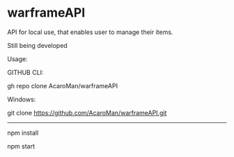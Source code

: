 # warframeAPI

API for local use, that enables user to manage their items.

Still being developed


Usage:

GITHUB CLI:

gh repo clone AcaroMan/warframeAPI

Windows:

git clone https://github.com/AcaroMan/warframeAPI.git

-----------------

npm install

npm start

